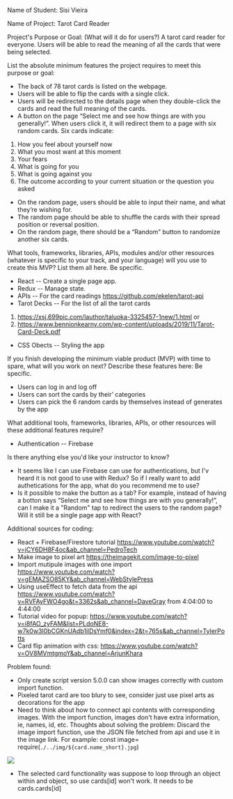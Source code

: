 Name of Student: Sisi Vieira

Name of Project: Tarot Card Reader

Project's Purpose or Goal: (What will it do for users?)
A tarot card reader for everyone. Users will be able to read the meaning of all the cards that were being selected.

List the absolute minimum features the project requires to meet this purpose or goal:

* The back of 78 tarot cards is listed on the webpage.
* Users will be able to flip the cards with a single click.
* Users will be redirected to the details page when they double-click the cards and read the full meaning of the cards.
* A button on the page “Select me and see how things are with you generally!”. When users click it, it will redirect them to a page with six random cards. Six cards indicate:
1. How you feel about yourself now
2. What you most want at this moment
3. Your fears
4. What is going for you
5. What is going against you
6. The outcome according to your current situation or the question you asked
* On the random page, users should be able to input their name, and what they’re wishing for.
* The random page should be able to shuffle the cards with their spread position or reversal position.
* On the random page, there should be a “Random” button to randomize another six cards.

What tools, frameworks, libraries, APIs, modules and/or other resources (whatever is specific to your track, and your language) will you use to create this MVP? List them all here. Be specific.
* React -- Create a single page app.
* Redux -- Manage state.
* APIs -- For the card readings https://github.com/ekelen/tarot-api
* Tarot Decks -- For the list of all the tarot cards 
1. https://xsj.699pic.com/lauthor/taluoka-3325457-1new/1.html or
2. https://www.bennionkearny.com/wp-content/uploads/2019/11/Tarot-Card-Deck.pdf
* CSS Obects -- Styling the app

If you finish developing the minimum viable product (MVP) with time to spare, what will you work on next? Describe these features here: Be specific.

* Users can log in and log off
* Users can sort the cards by their’ categories
* Users can pick the 6 random cards by themselves instead of generates by the app

What additional tools, frameworks, libraries, APIs, or other resources will these additional features require?

* Authentication -- Firebase

Is there anything else you'd like your instructor to know?

* It seems like I can use Firebase can use for authentications, but I'v heard it is not good to use with Redux? So if I really want to add authetications for the app, what do you recommend me to use?
* Is it possible to make the button as a tab? For example, instead of having a botton says “Select me and see how things are with you generally!”, can I make it a "Random" tap to redirect the users to the random page? Will it still be a single page app with React?

Additional sources for coding:

* React + Firebase/Firestore tutorial https://www.youtube.com/watch?v=jCY6DH8F4oc&ab_channel=PedroTech
* Make image to pixel art https://theimagekit.com/image-to-pixel
* Import mutipule images with one import https://www.youtube.com/watch?v=gEMAZSO85KY&ab_channel=WebStylePress
* Using useEffect to fetch data from the api https://www.youtube.com/watch?v=RVFAyFWO4go&t=3362s&ab_channel=DaveGray from 4:04:00 to 4:44:00
* Tutorial video for popup: https://www.youtube.com/watch?v=i8fAO_zyFAM&list=PLdoNE8-w7k0w3I0bCGKnUAdb1ilDsYmf0&index=2&t=765s&ab_channel=TylerPotts
* Card flip animation with css: https://www.youtube.com/watch?v=OV8MVmtgmoY&ab_channel=ArjunKhara

Problem found:

* Only create script version 5.0.0 can show images correctly with custom import function.
* Pixeled tarot card are too blury to see, consider just use pixel arts as decorations for the app
* Need to think about how to connect api contents with corresponding images. With the import function, images don't have extra information, ie, names, id, etc. Thoughts about solving the problem: Discard the image import function, use the JSON file fetched from api and use it in the image link. For example: 
const image= require(`./../img/${card.name_short}.jpg`)
<img src = {image}>

* The selected card functionality was suppose to loop through an object within and object, so use cards[id] won't work. It needs to be cards.cards[id]